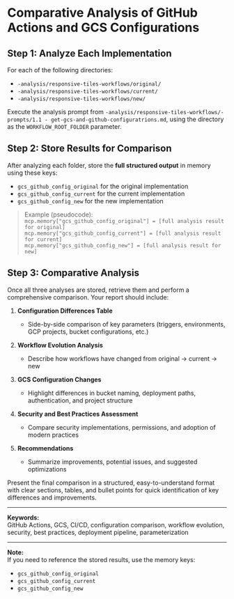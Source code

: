 # Comparative Analysis of GitHub Actions and GCS Configurations

## Step 1: Analyze Each Implementation

For each of the following directories:
- `-analysis/responsive-tiles-workflows/original/`
- `-analysis/responsive-tiles-workflows/current/`
- `-analysis/responsive-tiles-workflows/new/`

Execute the analysis prompt from `-analysis/responsive-tiles-workflows/-prompts/1.1 - get-gcs-and-github-configuratrions.md`, using the directory as the `WORKFLOW_ROOT_FOLDER` parameter.

## Step 2: Store Results for Comparison

After analyzing each folder, store the **full structured output** in memory using these keys:
- `gcs_github_config_original` for the original implementation
- `gcs_github_config_current` for the current implementation
- `gcs_github_config_new` for the new implementation

> Example (pseudocode):  
> `mcp.memory["gcs_github_config_original"] = [full analysis result for original]`  
> `mcp.memory["gcs_github_config_current"] = [full analysis result for current]`  
> `mcp.memory["gcs_github_config_new"] = [full analysis result for new]`

## Step 3: Comparative Analysis

Once all three analyses are stored, retrieve them and perform a comprehensive comparison. Your report should include:

1. **Configuration Differences Table**  
   - Side-by-side comparison of key parameters (triggers, environments, GCP projects, bucket configurations, etc.)

2. **Workflow Evolution Analysis**  
   - Describe how workflows have changed from original → current → new

3. **GCS Configuration Changes**  
   - Highlight differences in bucket naming, deployment paths, authentication, and project structure

4. **Security and Best Practices Assessment**  
   - Compare security implementations, permissions, and adoption of modern practices

5. **Recommendations**  
   - Summarize improvements, potential issues, and suggested optimizations

Present the final comparison in a structured, easy-to-understand format with clear sections, tables, and bullet points for quick identification of key differences and improvements.

---

**Keywords:**  
GitHub Actions, GCS, CI/CD, configuration comparison, workflow evolution, security, best practices, deployment pipeline, parameterization

---

**Note:**  
If you need to reference the stored results, use the memory keys:  
- `gcs_github_config_original`
- `gcs_github_config_current`
- `gcs_github_config_new`